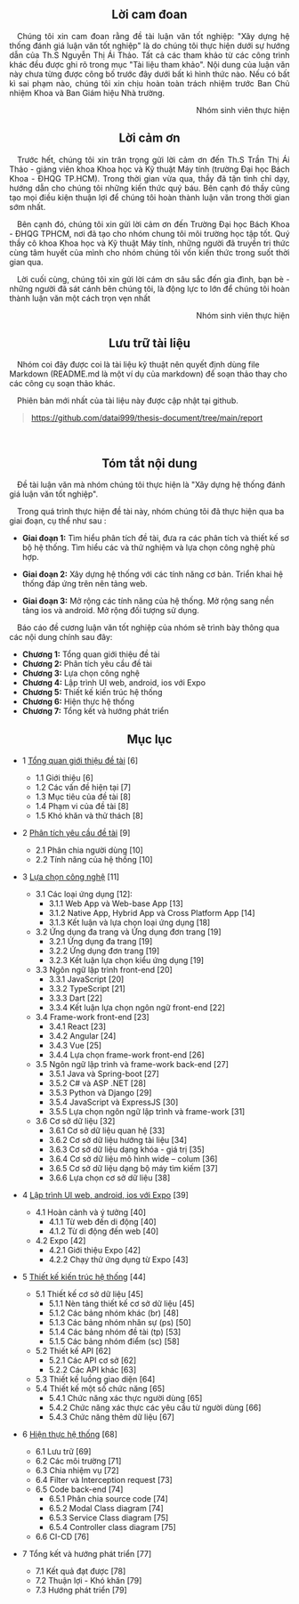 <!-- !import[/report/chapter_0_cover/part_0a_cover.md] -->
<center> <h2>Lời cam đoan</h1> </center>

<p style='text-align: justify;'>
&emsp;Chúng tôi xin cam đoan rằng đề tài luận văn tốt nghiệp: "Xây dựng hệ thống đánh giá luận văn tốt nghiệp" 
là do chúng tôi thực hiện dưới sự hướng dẫn của Th.S Nguyễn Thị Ái Thảo. Tất cả các
tham khảo từ các công trình khác đều được ghi rõ trong mục "Tài liệu tham khảo". Nội dung
của luận văn này chưa từng được công bố trước đây dưới bất kì hình thức nào. Nếu có bất kì
sai phạm nào, chúng tôi xin chịu hoàn toàn trách nhiệm trước Ban Chủ nhiệm Khoa và Ban
Giám hiệu Nhà trường.
</p>
<p style='text-align: right;'>
Nhóm sinh viên thực hiện
</p>

<div style="page-break-after: always;"></div>

<center> <h2>Lời cảm ơn</h1> </center>

<p style='text-align: justify;'>
&emsp;Trước hết, chúng tôi xin trân trọng gửi lời cảm ơn đến Th.S Trần Thị Ái Thảo - giảng
viên khoa Khoa học và Kỹ thuật Máy tính (trường Đại học Bách Khoa - ĐHQG TP.HCM).
Trong thời gian vừa qua, thầy đã tận tình chỉ dạy, hướng dẫn cho chúng tôi những kiến thức
quý báu. Bên cạnh đó thầy cũng tạo mọi điều kiện thuận lợi để chúng tôi hoàn thành luận văn
trong thời gian sớm nhất. </p>

<p style='text-align: justify;'>
&emsp;Bên cạnh đó, chúng tôi xin gửi lời cảm ơn đến Trường Đại học Bách Khoa - ĐHQG TPHCM,
nơi đã tạo cho nhóm chung tôi môi trường học tập tốt. Quý thầy cô khoa Khoa học và Kỹ thuật
Máy tính, những người đã truyền tri thức cùng tâm huyết của mình cho nhóm chúng tôi vốn
kiến thức trong suốt thời gian qua.</p>

<p style='text-align: justify;'>
&emsp;Lời cuối cùng, chúng tôi xin gửi lời cám ơn sâu sắc đến gia đình, bạn bè - những người đã
sát cánh bên chúng tôi, là động lực to lớn để chúng tôi hoàn thành luận văn một cách trọn vẹn
nhất
</p>
<p style='text-align: right;'>
Nhóm sinh viên thực hiện
</p>

<div style="page-break-after: always;"></div>

<center> <h2>Lưu trữ tài liệu</h1> </center>

&emsp;Nhóm coi đây được coi là tài liệu kỹ thuật nên quyết định dùng file Markdown (README.md là một ví dụ của markdown)
để soạn thảo thay cho các công cụ soạn thảo khác.

&emsp;Phiên bản mới nhất của tài liệu này được cập nhật tại github.

> https://github.com/datai999/thesis-document/tree/main/report

</br>

<center> <h2>Tóm tắt nội dung</h1> </center>

&emsp;Đề tài luận văn mà nhóm chúng tôi thực hiện là "Xây dựng hệ thống đánh giá luận văn tốt nghiệp".

&emsp;Trong quá trình thực hiện đề tài này, nhóm chúng tôi đã thực hiện
qua ba giai đoạn, cụ thể như sau :

- **Giai đoạn 1:**
  Tìm hiểu phân tích đề tài, đưa ra các phân tích và thiết kế sơ bộ hệ thống.
  Tìm hiểu các và thử nghiệm và lựa chọn công nghệ phù hợp.

- **Giai đoạn 2:**
  Xây dựng hệ thống với các tính năng cơ bản.
  Triển khai hệ thống đáp ứng trên nên tảng web.

- **Giai đoạn 3:**
  Mở rộng các tính năng của hệ thống.
  Mở rộng sang nền tảng ios và android.
  Mở rộng đối tượng sử dụng.

&emsp;Báo cáo đề cương luận văn tốt nghiệp của nhóm sẽ trình bày thông qua các nội dung chính sau đây:

- **Chương 1:** Tổng quan giới thiệu đề tài
- **Chương 2:** Phân tích yêu cầu đề tài
- **Chương 3:** Lựa chọn công nghệ
- **Chương 4:** Lập trình UI web, android, ios với Expo
- **Chương 5:** Thiết kế kiến trúc hệ thống
- **Chương 6:** Hiện thực hệ thống
- **Chương 7:** Tổng kết và hướng phát triển

<div style="page-break-after: always;"></div>

<center> <h2>Mục lục</h2> </center>

- 1 [Tổng quan giới thiệu đề tài](https://github.com/datai999/thesis-document/blob/main/report/Chapter_1_intro.md#1-tổng-quan-giới-thiệu-đề-tài) [6]

  - 1.1 Giới thiệu [6]
  - 1.2 Các vấn đề hiện tại [7]
  - 1.3 Mục tiêu của đề tài [8]
  - 1.4 Phạm vi của đề tài [8]
  - 1.5 Khó khăn và thử thách [8]

- 2 [Phân tích yêu cầu đề tài](https://github.com/datai999/thesis-document/blob/main/report/Chapter_2_requirement.md#2-phân-tích-yêu-cầu-đề-tài) [9]

  - 2.1 Phân chia người dùng [10]
  - 2.2 Tính năng của hệ thống [10]

- 3 [Lựa chọn công nghệ](https://github.com/datai999/thesis-document/blob/main/report/Chapter_3_technology.md#3-lựa-chọn-công-nghệ) [11]

  - 3.1 Các loại ứng dụng [12]:
    - 3.1.1 Web App và Web-base App [13]
    - 3.1.2 Native App, Hybrid App và Cross Platform App [14]
    - 3.1.3 Kết luận và lựa chọn loại ứng dụng [18]
  - 3.2 Ứng dụng đa trang và Ứng dụng đơn trang [19]
    - 3.2.1 Ứng dụng đa trang [19]
    - 3.2.2 Ứng dụng đơn trang [19]
    - 3.2.3 Kết luận lựa chọn kiểu ứng dụng [19]
  - 3.3 Ngôn ngữ lập trình front-end [20]
    - 3.3.1 JavaScript [20]
    - 3.3.2 TypeScript [21]
    - 3.3.3 Dart [22]
    - 3.3.4 Kết luận lựa chọn ngôn ngữ front-end [22]
  - 3.4 Frame-work front-end [23]
    - 3.4.1 React [23]
    - 3.4.2 Angular [24]
    - 3.4.3 Vue [25]
    - 3.4.4 Lựa chọn frame-work front-end [26]
  - 3.5 Ngôn ngữ lập trình và frame-work back-end [27]
    - 3.5.1 Java và Spring-boot [27]
    - 3.5.2 C# và ASP .NET [28]
    - 3.5.3 Python và Django [29]
    - 3.5.4 JavaScript và ExpressJS [30]
    - 3.5.5 Lựa chọn ngôn ngữ lập trình và frame-work [31]
  - 3.6 Cơ sở dữ liệu [32]
    - 3.6.1 Cơ sở dữ liệu quan hệ [33]
    - 3.6.2 Cơ sở dữ liệu hướng tài liệu [34]
    - 3.6.3 Cơ sở dữ liệu dạng khóa - giá trị [35]
    - 3.6.4 Cơ sở dữ liệu mô hình wide – colum [36]
    - 3.6.5 Cơ sở dữ liệu dạng bộ máy tìm kiếm [37]
    - 3.6.6 Lựa chọn cơ sở dữ liệu [38]

<div style="page-break-after: always;"></div>

- 4 [Lập trình UI web, android, ios với Expo](https://github.com/datai999/thesis-document/blob/main/report/Chapter_4_expo_all_ui.md#4-lập-trình-ui-web-android-ios-với-expo) [39]

  - 4.1 Hoàn cảnh và ý tưởng [40]
    - 4.1.1 Từ web đến di động [40]
    - 4.1.2 Từ di động đến web [40]
  - 4.2 Expo [42]
    - 4.2.1 Giới thiệu Expo [42]
    - 4.2.2 Chạy thử ứng dụng từ Expo [43]

- 5 [Thiết kế kiến trúc hệ thống](https://github.com/datai999/thesis-document/blob/main/report/Chapter_5_achitechture_design.md#5-thiết-kế-kiến-trúc-hệ-thống) [44]

  - 5.1 Thiết kế cơ sở dữ liệu [45]
    - 5.1.1 Nèn tảng thiết kế cơ sở dữ liệu [45]
    - 5.1.2 Các bảng nhóm khác (br) [48]
    - 5.1.3 Các bảng nhóm nhân sự (ps) [50]
    - 5.1.4 Các bảng nhóm đề tài (tp) [53]
    - 5.1.5 Các bảng nhóm điểm (sc) [58]
  - 5.2 Thiết kế API [62]
    - 5.2.1 Các API cơ sở [62]
    - 5.2.2 Các API khác [63]
  - 5.3 Thiết kế luồng giao diện [64]
  - 5.4 Thiết kế một số chức năng [65]
    - 5.4.1 Chức năng xác thực người dùng [65]
    - 5.4.2 Chức năng xác thực các yêu cầu từ người dùng [66]
    - 5.4.3 Chức năng thêm dữ liệu [67]

- 6 [Hiện thực hệ thống](https://github.com/datai999/thesis-document/blob/main/report/Chapter_6_implement.md#6-hiện-thực-hệ-thống) [68]

  - 6.1 Lưu trữ [69]
  - 6.2 Các môi trường [71]
  - 6.3 Chia nhiệm vụ [72]
  - 6.4 Filter và Interception request [73]
  - 6.5 Code back-end [74]
    - 6.5.1 Phân chia source code [74]
    - 6.5.2 Modal Class diagram [74]
    - 6.5.3 Service Class diagram [75]
    - 6.5.4 Controller class diagram [75]
  - 6.6 CI-CD [76]

- 7 Tổng kết và hướng phát triển [77]
  - 7.1 Kết quả đạt được [78]
  - 7.2 Thuận lợi - Khó khăn [79]
  - 7.3 Hướng phát triển [79]

<div style="page-break-after: always;"></div>

